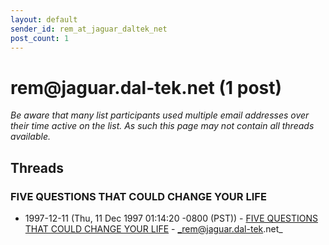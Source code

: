 ```yaml
---
layout: default
sender_id: rem_at_jaguar_daltek_net
post_count: 1
---
```


# rem<span>@</span>jaguar.dal-tek.net (1 post)

_Be aware that many list participants used multiple email addresses over their time active on the list. As such this page may not contain all threads available._

## Threads

### FIVE QUESTIONS THAT COULD CHANGE YOUR LIFE
+ 1997-12-11 (Thu, 11 Dec 1997 01:14:20 -0800 (PST)) - [FIVE QUESTIONS THAT COULD CHANGE YOUR LIFE](/archive/1997/12/2cb81c38d14341a27c7260cff05155017cdfd3b23807c10799a68410b753b1de) - _rem@jaguar.dal-tek.net_

